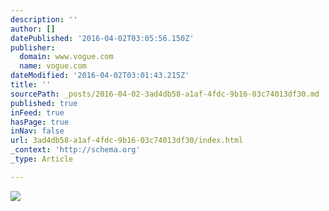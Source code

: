 ```yaml
---
description: ''
author: []
datePublished: '2016-04-02T03:05:56.150Z'
publisher:
  domain: www.vogue.com
  name: vogue.com
dateModified: '2016-04-02T03:01:43.215Z'
title: ''
sourcePath: _posts/2016-04-02-3ad4db58-a1af-4fdc-9b16-03c74013df30.md
published: true
inFeed: true
hasPage: true
inNav: false
url: 3ad4db58-a1af-4fdc-9b16-03c74013df30/index.html
_context: 'http://schema.org'
_type: Article

---
```

![](http://media.vogue.com/r/h_660,w_660/2016/03/31/michelle-monaghan.jpg)
